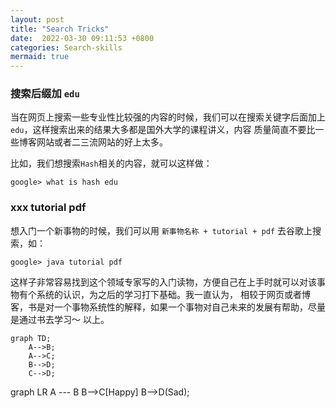 ```yaml
---
layout: post
title: "Search Tricks"
date:  2022-03-30 09:11:53 +0800
categories: Search-skills
mermaid: true
---
```


### 搜索后缀加 `edu`
当在网页上搜索一些专业性比较强的内容的时候，我们可以在搜索关键字后面加上`edu`，这样搜索出来的结果大多都是国外大学的课程讲义，内容
质量简直不要比一些博客网站或者二三流网站的好上太多。

比如，我们想搜索`Hash`相关的内容，就可以这样做：
```
google> what is hash edu
```

### xxx tutorial pdf
想入门一个新事物的时候，我们可以用 `新事物名称 + tutorial + pdf` 去谷歌上搜索，如：
```
google> java tutorial pdf
```

这样子非常容易找到这个领域专家写的入门读物，方便自己在上手时就可以对该事物有个系统的认识，为之后的学习打下基础。我一直认为，
相较于网页或者博客，书是对一个事物系统性的解释，如果一个事物对自己未来的发展有帮助，尽量是通过书去学习～
以上。

```mermaid
graph TD;
    A-->B;
    A-->C;
    B-->D;
    C-->D;
```

<div class="mermaid">
graph LR
    A --- B
    B-->C[Happy]
    B-->D(Sad);
</div>
